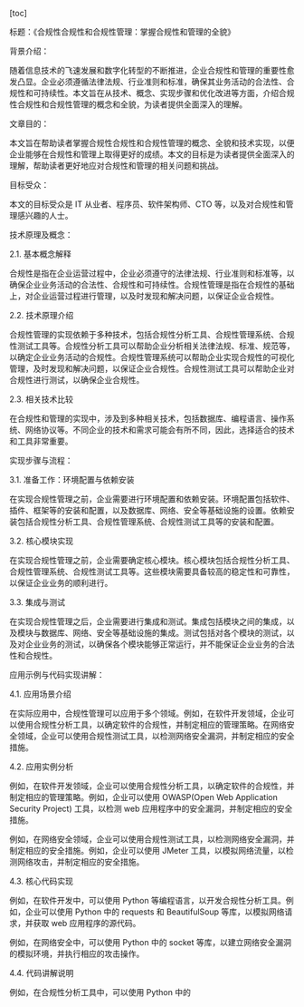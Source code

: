 
[toc]                    
                
                
标题：《合规性合规性和合规性管理：掌握合规性和管理的全貌》

背景介绍：

随着信息技术的飞速发展和数字化转型的不断推进，企业合规性和管理的重要性愈发凸显。企业必须遵循法律法规、行业准则和标准，确保其业务活动的合法性、合规性和可持续性。本文旨在从技术、概念、实现步骤和优化改进等方面，介绍合规性合规性和合规性管理的概念和全貌，为读者提供全面深入的理解。

文章目的：

本文旨在帮助读者掌握合规性合规性和合规性管理的概念、全貌和技术实现，以便企业能够在合规性和管理上取得更好的成绩。本文的目标是为读者提供全面深入的理解，帮助读者更好地应对合规性和管理的相关问题和挑战。

目标受众：

本文的目标受众是 IT 从业者、程序员、软件架构师、CTO 等，以及对合规性和管理感兴趣的人士。

技术原理及概念：

2.1. 基本概念解释

合规性是指在企业运营过程中，企业必须遵守的法律法规、行业准则和标准等，以确保企业业务活动的合法性、合规性和可持续性。合规性管理是指在合规性的基础上，对企业运营过程进行管理，以及时发现和解决问题，以保证企业合规性。

2.2. 技术原理介绍

合规性管理的实现依赖于多种技术，包括合规性分析工具、合规性管理系统、合规性测试工具等。合规性分析工具可以帮助企业分析相关法律法规、标准、规范等，以确定企业业务活动的合规性。合规性管理系统可以帮助企业实现合规性的可视化管理，及时发现和解决问题，以保证企业合规性。合规性测试工具可以帮助企业对合规性进行测试，以确保企业合规性。

2.3. 相关技术比较

在合规性和管理的实现中，涉及到多种相关技术，包括数据库、编程语言、操作系统、网络协议等。不同企业的技术和需求可能会有所不同，因此，选择适合的技术和工具非常重要。

实现步骤与流程：

3.1. 准备工作：环境配置与依赖安装

在实现合规性管理之前，企业需要进行环境配置和依赖安装。环境配置包括软件、插件、框架等的安装和配置，以及数据库、网络、安全等基础设施的设置。依赖安装包括合规性分析工具、合规性管理系统、合规性测试工具等的安装和配置。

3.2. 核心模块实现

在实现合规性管理之前，企业需要确定核心模块。核心模块包括合规性分析工具、合规性管理系统、合规性测试工具等。这些模块需要具备较高的稳定性和可靠性，以保证企业业务的顺利进行。

3.3. 集成与测试

在实现合规性管理之后，企业需要进行集成和测试。集成包括模块之间的集成，以及模块与数据库、网络、安全等基础设施的集成。测试包括对各个模块的测试，以及对企业业务的测试，以确保各个模块能够正常运行，并不能保证企业业务的合法性和合规性。

应用示例与代码实现讲解：

4.1. 应用场景介绍

在实际应用中，合规性管理可以应用于多个领域。例如，在软件开发领域，企业可以使用合规性分析工具，以确定软件的合规性，并制定相应的管理策略。在网络安全领域，企业可以使用合规性测试工具，以检测网络安全漏洞，并制定相应的安全措施。

4.2. 应用实例分析

例如，在软件开发领域，企业可以使用合规性分析工具，以确定软件的合规性，并制定相应的管理策略。例如，企业可以使用 OWASP(Open Web Application Security Project) 工具，以检测 web 应用程序中的安全漏洞，并制定相应的安全措施。

例如，在网络安全领域，企业可以使用合规性测试工具，以检测网络安全漏洞，并制定相应的安全措施。例如，企业可以使用 JMeter 工具，以模拟网络流量，以检测网络攻击，并制定相应的安全措施。

4.3. 核心代码实现

例如，在软件开发中，可以使用 Python 等编程语言，以开发合规性分析工具。例如，企业可以使用 Python 中的 requests 和 BeautifulSoup 等库，以模拟网络请求，并获取 web 应用程序的源代码。

例如，在网络安全中，可以使用 Python 中的 socket 等库，以建立网络安全漏洞的模拟环境，并执行相应的攻击操作。

4.4. 代码讲解说明

例如，在合规性分析工具中，可以使用 Python 中的

